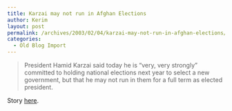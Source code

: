```yaml
---
title: Karzai may not run in Afghan Elections
author: Kerim
layout: post
permalink: /archives/2003/02/04/karzai-may-not-run-in-afghan-elections/
categories:
  - Old Blog Import
---
```


>   President Hamid Karzai said today he is &#8220;very, very strongly&#8221; committed to holding national elections next year to select a new government, but that he may not run in them for a full term as elected president.


Story <a href="http://www.washingtonpost.com/wp-dyn/articles/A20812-2003Feb3.html" onclick="_gaq.push(['_trackEvent', 'outbound-article', 'http://www.washingtonpost.com/wp-dyn/articles/A20812-2003Feb3.html', 'here']);" >here</a>.

